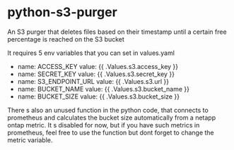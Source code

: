 # python-s3-purger
An S3 purger that deletes files based on their timestamp until a certain free percentage is reached on the S3 bucket

It requires 5 env variables that you can set in values.yaml
- name: ACCESS_KEY
  value: {{ .Values.s3.access_key }}
- name: SECRET_KEY
  value: {{ .Values.s3.secret_key }}
- name: S3_ENDPOINT_URL
  value: {{ .Values.s3.url }}
- name: BUCKET_NAME
  value: {{ .Values.s3.bucket_name }}
- name: BUCKET_SIZE
  value: {{ .Values.s3.bucket_size }}       

There s also an unused function in the python code, that connects to prometheus and calculates the bucket size automatically from a netapp ontap metric. It s disabled for now, but if you have such metrics in prometheus, feel free to use the function but dont forget to change the metric variable.
